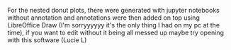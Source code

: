 For the nested donut plots, there were generated with jupyter notebooks without annotation and annotations were then added on top using LibreOffice Draw (I'm sorryyyyyy it's the only thing I had on my pc at the time), if you want to edit without it being all messed up maybe try opening with this software (Lucie L)